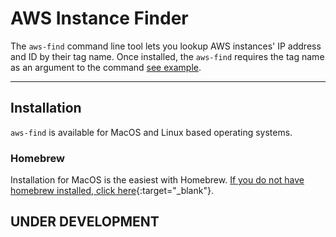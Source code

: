 # AWS Instance Finder 

The `aws-find` command line tool lets you lookup AWS instances' IP address and ID by their tag name. 
Once installed, the `aws-find` requires the tag name as an argument to the command [see example](#how-to-use). 

<hr>

## Installation

`aws-find` is available for MacOS and Linux based operating systems.

### Homebrew

Installation for MacOS is the easiest with Homebrew. [If you do not have homebrew installed, click here](https://brew.sh/){:target="_blank"}. 

## UNDER DEVELOPMENT